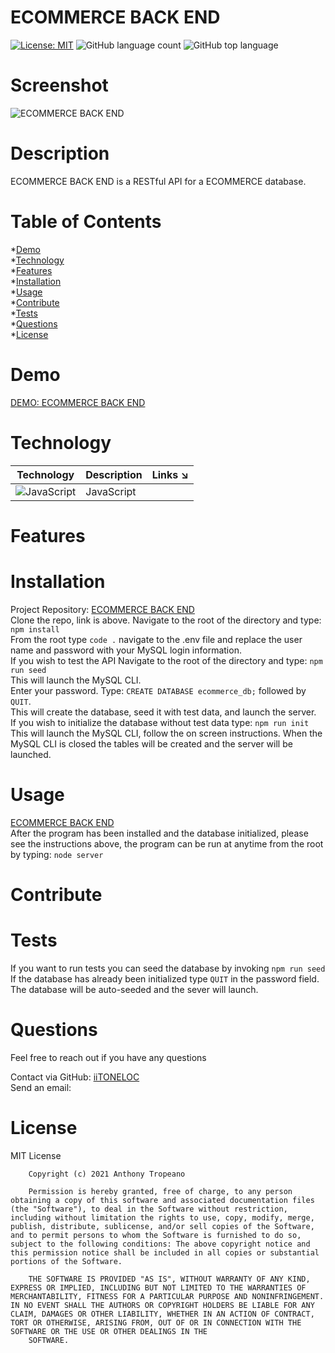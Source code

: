 
# ECOMMERCE BACK END  
[![License: MIT](https://img.shields.io/badge/License-MIT-yellow.svg)](https://opensource.org/licenses/MIT) ![GitHub language count](https://img.shields.io/github/languages/count/iiTONELOC/ecomm?style=flat-square) ![GitHub top language](https://img.shields.io/github/languages/top/iiTONELOC/ecomm?style=flat-square)

# Screenshot
![ECOMMERCE BACK END](/assets/images/screenshot.gif)

# Description
ECOMMERCE BACK END is a RESTful API for a ECOMMERCE database.

# Table of Contents
*[Demo](#demo)  
*[Technology](#technology)  
*[Features](#features)  
*[Installation](#installation)  
*[Usage](#usage)  
*[Contribute](#contribute)  
*[Tests](#tests)  
*[Questions](#questions)  
*[License](#license)

# Demo
[DEMO: ECOMMERCE BACK END](https://drive.google.com/file/d/1z0JfMFpZW4vw4nqWLiyyrGzmyC6Ki-V9/view)

# Technology 
| Technology | Description                        |Links ↘️ |
| ---------- | -----------------------------------| ------|  
| ![JavaScript](https://shields.io/static/v1?label=JavaScript&message=100%&color=yellow&style=flat-square) | JavaScript | []() |

# Features
 

# Installation  
Project Repository: [ECOMMERCE BACK END](https://github.com/iiTONELOC/ecomm)  
Clone the repo, link is above.  Navigate to the root of the directory and type: ```npm install```  
From the root type ```code .``` navigate to the .env file and replace the user name and password with your MySQL login information.   
If you wish to test the API Navigate to the root of the directory and type: ```npm run seed```  
This will launch the MySQL CLI.  
Enter your password. Type: ```CREATE DATABASE ecommerce_db;``` followed by ```QUIT```.  
This will create the database, seed it with test data, and launch the server.  
If you wish to initialize the database without test data type: ```npm run init```  
This will launch the MySQL CLI, follow the on screen instructions. When the MySQL CLI is closed the tables will be created and the server will be launched. 

# Usage
[ECOMMERCE BACK END](https://github.com/iiTONELOC/ecomm)  
After the program has been installed and the database initialized, please see the instructions above, the program can be run at anytime from the root by typing: ```node server```

# Contribute 
 

# Tests
If you want to run tests you can seed the database by invoking ```npm run seed```  
If the database has already been initialized type ```QUIT``` in the password field. The database will be auto-seeded and the sever will launch. 

# Questions
Feel free to reach out if you have any questions

Contact via GitHub: [iiTONELOC](https://github.com/iiTONELOC)  
Send an email: [](mailto:)

# License
MIT License

        Copyright (c) 2021 Anthony Tropeano
        
        Permission is hereby granted, free of charge, to any person obtaining a copy of this software and associated documentation files (the "Software"), to deal in the Software without restriction, including without limitation the rights to use, copy, modify, merge, publish, distribute, sublicense, and/or sell copies of the Software, and to permit persons to whom the Software is furnished to do so, subject to the following conditions: The above copyright notice and this permission notice shall be included in all copies or substantial portions of the Software.
        
        THE SOFTWARE IS PROVIDED "AS IS", WITHOUT WARRANTY OF ANY KIND, EXPRESS OR IMPLIED, INCLUDING BUT NOT LIMITED TO THE WARRANTIES OF MERCHANTABILITY, FITNESS FOR A PARTICULAR PURPOSE AND NONINFRINGEMENT. IN NO EVENT SHALL THE AUTHORS OR COPYRIGHT HOLDERS BE LIABLE FOR ANY CLAIM, DAMAGES OR OTHER LIABILITY, WHETHER IN AN ACTION OF CONTRACT, TORT OR OTHERWISE, ARISING FROM, OUT OF OR IN CONNECTION WITH THE SOFTWARE OR THE USE OR OTHER DEALINGS IN THE
        SOFTWARE.
        
